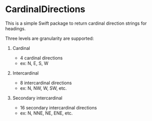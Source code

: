 # CardinalDirections

This is a simple Swift package to return cardinal direction strings for headings.

Three levels are granularity are supported:
1. Cardinal
    - 4 cardinal directions
    - ex: N, E, S, W

2. Intercardinal
    - 8 intercardinal directions
    - ex: N, NW, W, SW, etc.

3. Secondary intercardinal
    - 16 secondary intercardinal directions
    - ex: N, NNE, NE, ENE, etc.
